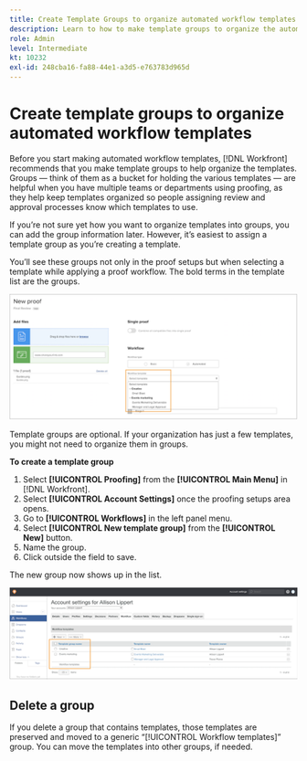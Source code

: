 ```yaml
---
title: Create Template Groups to organize automated workflow templates
description: Learn to how to make template groups to organize the automated proofing workflow templates you create in Adobe Workfront.
role: Admin
level: Intermediate
kt: 10232
exl-id: 248cba16-fa88-44e1-a3d5-e763783d965d
---
```

# Create template groups to organize automated workflow templates

Before you start making automated workflow templates, [!DNL Workfront] recommends that you make template groups to help organize the templates. Groups — think of them as a bucket for holding the various templates — are helpful when you have multiple teams or departments using proofing, as they help keep templates organized so people assigning review and approval processes know which templates to use.

If you’re not sure yet how you want to organize templates into groups, you can add the group information later. However, it’s easiest to assign a template group as you’re creating a template. 

You’ll see these groups not only in the proof setups but when selecting a template while applying a proof workflow. The bold terms in the template list are the groups.

![Template groups appear in bold when selecting a template](assets/proof-system-setups-template-group-show-on-upload.png)

Template groups are optional. If your organization has just a few templates, you might not need to organize them in groups.

**To create a template group**

1. Select **[!UICONTROL Proofing]** from the **[!UICONTROL Main Menu]** in [!DNL Workfront].
1. Select **[!UICONTROL Account Settings]** once the proofing setups area opens.
1. Go to **[!UICONTROL Workflows]** in the left panel menu.
1. Select **[!UICONTROL New template group]** from the **[!UICONTROL New]** button.
1. Name the group.
1. Click outside the field to save.

The new group now shows up in the list.

![List of template groups in proof workflow setups](assets/proof-system-setups-template-group-groups-set-up.png)

## Delete a group

If you delete a group that contains templates, those templates are preserved and moved to a generic “[!UICONTROL Workflow templates]” group. You can move the templates into other groups, if needed.

<!--
Learn More Icon
Create and manage Automated Workflow templates
-->
